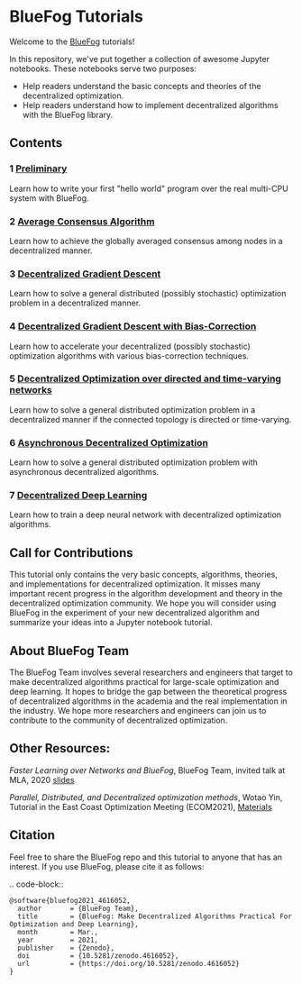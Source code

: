 # BlueFog Tutorials

Welcome to the [BlueFog](https://github.com/Bluefog-Lib/bluefog) tutorials!

In this repository, we've put together a collection of awesome Jupyter notebooks. These notebooks serve two purposes:

- Help readers understand the basic concepts and theories of the decentralized optimization.
- Help readers understand how to implement decentralized algorithms with the BlueFog library.

## Contents

### 1 [Preliminary](https://github.com/Bluefog-Lib/bluefog-tutorial/tree/master/Section%201)

Learn how to write your first "hello world" program over the real multi-CPU system with BlueFog.

### 2 [Average Consensus Algorithm](https://github.com/Bluefog-Lib/bluefog-tutorial/tree/master/Section%202)

Learn how to achieve the globally averaged consensus among nodes in a decentralized manner.

### 3 [Decentralized Gradient Descent](https://github.com/Bluefog-Lib/bluefog-tutorial/tree/master/Section%203)

Learn how to solve a general distributed (possibly stochastic) optimization problem in a decentralized manner.

### 4 [Decentralized Gradient Descent with Bias-Correction](https://github.com/Bluefog-Lib/bluefog-tutorial/tree/master/Section%204)

Learn how to accelerate your decentralized (possibly stochastic) optimization algorithms with various bias-correction techniques.

### 5 [Decentralized Optimization over directed and time-varying networks](https://github.com/Bluefog-Lib/bluefog-tutorial/tree/master/Section%205)

Learn how to solve a general distributed optimization problem in a decentralized manner if the connected topology is directed or time-varying. 

### 6 [Asynchronous Decentralized Optimization](https://github.com/Bluefog-Lib/bluefog-tutorial/tree/master/Section%206)

Learn how to solve a general distributed optimization problem with asynchronous decentralized algorithms.

### 7 [Decentralized Deep Learning](https://github.com/Bluefog-Lib/bluefog-tutorial/tree/master/Section%207)

Learn how to train a deep neural network with decentralized optimization algorithms.

## Call for Contributions

This tutorial only contains the very basic concepts, algorithms, theories, and implementations for decentralized optimization. It misses many important recent progress in the algorithm development and theory in the decentralized optimization community. We hope you will consider using BlueFog in the experiment of your new decentralized algorithm and summarize your ideas into a Jupyter notebook tutorial. 

## About BlueFog Team

The BlueFog Team involves several researchers and engineers that target to make decentralized algorithms practical for large-scale optimization and deep learning. It hopes to bridge the gap between the theoretical progress of decentralized algorithms in the academia and the real implementation in the industry. We hope more researchers and engineers can join us to contribute to the community of decentralized optimization. 

## Other Resources:

*Faster Learning over Networks and BlueFog*, BlueFog Team, invited talk at MLA, 2020 [slides](https://github.com/Bluefog-Lib/bluefog/blob/master/resources/Faster_Learning_over_Networks_and_BlueFog.pdf)

*Parallel, Distributed, and Decentralized optimization methods*, Wotao Yin, Tutorial in the East Coast Optimization Meeting (ECOM2021), [Materials](https://github.com/Bluefog-Lib/EastCoastTutorial2021)

## Citation

Feel free to share the BlueFog repo and this tutorial to anyone that has an interest. If you use BlueFog, please cite it as follows:

.. code-block::

    @software{bluefog2021_4616052,
      author       = {BlueFog Team},
      title        = {BlueFog: Make Decentralized Algorithms Practical For Optimization and Deep Learning},
      month        = Mar.,
      year         = 2021,
      publisher    = {Zenodo},
      doi          = {10.5281/zenodo.4616052},
      url          = {https://doi.org/10.5281/zenodo.4616052}
    }
